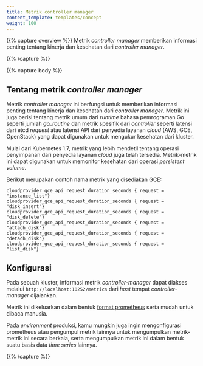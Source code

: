 ```yaml
---
title: Metrik controller manager
content_template: templates/concept
weight: 100
---
```


{{% capture overview %}}
Metrik *controller manager* memberikan informasi penting tentang kinerja dan kesehatan dari *controller manager*.

{{% /capture %}}

{{% capture body %}}
## Tentang metrik *controller manager*

Metrik *controller manager* ini berfungsi untuk memberikan informasi penting tentang kinerja dan kesehatan dari *controller manager*.
Metrik ini juga berisi tentang metrik umum dari *runtime* bahasa pemrograman Go seperti jumlah *go_routine* dan metrik spesifik dari *controller* seperti
latensi dari etcd *request* atau latensi API dari penyedia layanan *cloud* (AWS, GCE, OpenStack) yang dapat digunakan untuk mengukur kesehatan dari kluster.

Mulai dari Kubernetes 1.7, metrik yang lebih mendetil tentang operasi penyimpanan dari penyedia layanan *cloud* juga telah tersedia.
Metrik-metrik ini dapat digunakan untuk memonitor kesehatan dari operasi *persistent volume*.

Berikut merupakan contoh nama metrik yang disediakan GCE:

```
cloudprovider_gce_api_request_duration_seconds { request = "instance_list"}
cloudprovider_gce_api_request_duration_seconds { request = "disk_insert"}
cloudprovider_gce_api_request_duration_seconds { request = "disk_delete"}
cloudprovider_gce_api_request_duration_seconds { request = "attach_disk"}
cloudprovider_gce_api_request_duration_seconds { request = "detach_disk"}
cloudprovider_gce_api_request_duration_seconds { request = "list_disk"}
```

## Konfigurasi

Pada sebuah kluster, informasi metrik *controller-manager* dapat diakses melalui `http://localhost:10252/metrics`
dari *host* tempat *controller-manager* dijalankan.

Metrik ini dikeluarkan dalam bentuk [format prometheus](https://prometheus.io/docs/instrumenting/exposition_formats/) serta mudah untuk dibaca manusia.

Pada *environment* produksi, kamu mungkin juga ingin mengonfigurasi prometheus atau pengumpul metrik lainnya untuk mengumpulkan metrik-metrik ini secara berkala, serta mengumpulkan metrik ini dalam bentuk suatu basis data *time series* lainnya.

{{% /capture %}}
